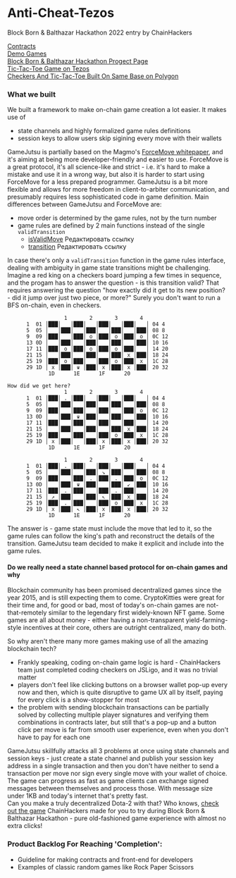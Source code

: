 # Anti-Cheat-Tezos

Block Born & Balthazar Hackathon 2022 entry by ChainHackers

[Contracts](https://github.com/chainhackers/gamejutsu-tezos-contracts)  
[Demo Games](https://github.com/chainhackers/anti-cheat-tool)  
[Block Born & Balthazar Hackathon Progect Page](https://gitcoin.co/hackathon/block-born/projects/17430/gamejutsutezos)  
[Tic-Tac-Toe Game on Tezos](https://tezos.gamejutsu.app/)  
[Checkers And Tic-Tac-Toe Built On Same Base on Polygon](https://gamejutsu.app/games)

### What we built

We built a framework to make on-chain game creation a lot easier. It makes use of

* state channels and highly formalized game rules definitions
* session keys to allow users skip sigining every move with their wallets  

GameJutsu is partially based on the Magmo's [ForceMove whitepaper](https://magmo.com/force-move-games.pdf),
and it's aiming at being more developer-friendly and easier to use. ForceMove is a great protocol,
it's all science-like and strict - i.e. it's hard to make a mistake and use it in a wrong way, but also it is harder
to start using ForceMove for a less prepared programmer. GameJutsu is a bit more flexible and allows for more freedom in
client-to-arbiter communication, and presumably requires less sophisticated code in game definition.
Main differences between GameJutsu and ForceMove are:

* move order is determined by the game rules, not by the turn number
* game rules are defined by 2 main functions instead of the single `validTransition`
    * [isValidMove]() Редактировать ссылку  
    * [transition]() Редактировать ссылку  
   
In case there's only a `validTransition` function in the game rules interface,
dealing with ambiguity in game state transitions might be challenging.
Imagine a red king on a checkers board jumping a few times in sequence, and the progam
has to answer the question - is this transition valid? That requires answering the question
"how exactly did it get to its new position? - did it jump over just two piece, or more?"
Surely you don't want to run a BFS on-chain, even in checkers.

```
                  1       2       3       4
      1  01 │███│   │███│   │███│   │███│   │ 04 4
      5  05 │   │███│   │███│   │███│   │███│ 08 8
      9  09 │███│   │███│ o │███│ o │███│ o │ 0C 12
      13 0D │   │███│   │███│   │███│   │███│ 10 16
      17 11 │███│ o │███│ o │███│ o │███│   │ 14 20
      21 15 │   │███│   │███│   │███│ x │███│ 18 24
      25 19 │███│ o │███│   │███│ o │███│ x │ 1C 28
      29 1D │ x │███│ ♛ │███│ x │███│ x │███│ 20 32
             1D      1E      1F      20

How did we get here?
                  1       2       3       4
      1  01 │███│ . │███│   │███│   │███│   │ 04 4
      5  05 │   │███│   │███│   │███│   │███│ 08 8
      9  09 │███│   │███│   │███│   │███│ o │ 0C 12
      13 0D │   │███│ ♛ │███│   │███│   │███│ 10 16
      17 11 │███│   │███│   │███│   │███│   │ 14 20
      21 15 │   │███│   │███│   │███│ x │███│ 18 24
      25 19 │███│   │███│   │███│ o │███│ x │ 1C 28
      29 1D │ x │███│   │███│ x │███│ x │███│ 20 32
             1D      1E      1F      20

                  1       2       3       4
      1  01 │███│ . │███│   │███│   │███│   │ 04 4
      5  05 │   │███│   │███│ ↘ │███│   │███│ 08 8
      9  09 │███│   │███│ . │███│ . │███│ o │ 0C 12
      13 0D │   │███│ ♛ │███│   │███│ ↙ │███│ 10 16
      17 11 │███│ . │███│   │███│ . │███│   │ 14 20
      21 15 │ ↗ │███│   │███│ ↖ │███│ x │███│ 18 24
      25 19 │███│ . │███│   │███│ o │███│ x │ 1C 28
      29 1D │ x │███│ ↖ │███│ x │███│ x │███│ 20 32
             1D      1E      1F      20
```

The answer is - game state must include the move that led to it, so the game rules can follow the king's path
and reconstruct the details of the transition. GameJutsu team decided to make it explicit and include into the game rules.

#### Do we really need a state channel based protocol for on-chain games and why
Blockchain community has been promised decentralized games since the year 2015, and is still expecting them to come.
CryptoKitties were great for their time and, for good or bad, most of today's on-chain games are not-that-remotely similar to the legendary first widely-known NFT game. Some games are all about money -
either having a non-transparent yield-farming-style incentives at their core, others are outright centralized,
many do both.

So why aren't there many more games making use of all the amazing blockchain tech?

* Frankly speaking, coding on-chain game logic is hard - ChainHackers team just completed coding checkers on JSLigo,  and it was no trivial matter
* players don't feel like clicking buttons on a browser wallet pop-up every now and then, which is quite disruptive to  game UX all by itself, paying for every click is a show-stopper for most
* the problem with sending blockchain transactions can be partially solved by collecting multiple player signatures and  verifying them combinations in contracts later, but still that's a pop-up and a button click per move is far from  smooth user experience, even when you don't have to pay for each one

GameJutsu skillfully attacks all 3 problems at once using state channels and session keys - just create a state channel and publish your session key address in a single transaction and then you don't have neither to send a transaction per move nor sign every single move with your wallet of choice.  
The game can progress as fast as game clients can exchange signed messages between themselves and process those. With message size under 1KB and today's internet that's pretty fast.  
Can you make a truly decentralized Dota-2 with that? Who knows, [check out the game](https://tezos.gamejutsu.app/) ChainHackers made for you to try during Block Born & Balthazar Hackathon - pure old-fashioned game experience with almost no extra clicks!

### Product Backlog For Reaching 'Completion':  
* Guideline for making contracts and front-end for developers 
* Examples of classic random games like Rock Paper Scissors
